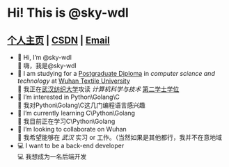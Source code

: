 # Hi! This is @sky-wdl
## [个人主页](https://www.likefy.top) | [CSDN](https://blog.csdn.net/DongLiu_Wen) | [Email](mailto:2004210523@mail.wtu.edu.cn)
- 👋 Hi, I’m @sky-wdl  
  👋 嗨，我是@sky-wdl  
- 🏫 I am studying for a [Postgraduate Diploma](https://zh.wikipedia.org/zh-cn/%E6%B7%B1%E9%80%A0%E6%96%87%E6%86%91) in *computer science and technology* at [Wuhan Textile University](https://www.wtu.edu.cn/)  
  🏫 我正在[武汉纺织大学](https://www.wtu.edu.cn/)攻读 *计算机科学与技术* [第二学士学位](https://baike.baidu.com/item/%E7%AC%AC%E4%BA%8C%E5%AD%A6%E5%A3%AB%E5%AD%A6%E4%BD%8D)
- 👀 I’m interested in Python\Golang\C  
  👀 我对Python\Golang\C这几门编程语言感兴趣
- 🌱 I’m currently learning C\Python\Golang  
  🌱 我目前正在学习C\Python\Golang
- 💞️ I’m looking to collaborate on Wuhan  
  💞️ 我希望能够在 *武汉* 实习 or 工作。（当然如果是其他都行，我并不在意地域
- 💻 I want to be a back-end developer  
  💻 我想成为一名后端开发

<!---
sky-wdl/sky-wdl is a ✨ special ✨ repository because its `README.md` (this file) appears on your GitHub profile.
You can click the Preview link to take a look at your changes.
--->
